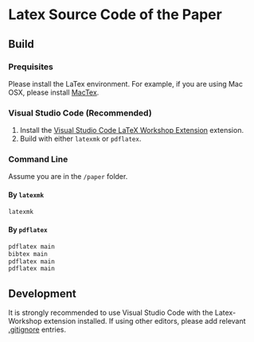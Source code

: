 # Latex Source Code of the Paper

## Build

### Prequisites

Please install the LaTex environment.
For example, if you are using Mac OSX, please install [MacTex](https://www.tug.org/mactex/).

### Visual Studio Code (Recommended)

1. Install the [Visual Studio Code LaTeX Workshop Extension](https://github.com/James-Yu/LaTeX-Workshop) extension.
2. Build with either `latexmk` or `pdflatex`.

### Command Line

Assume you are in the `/paper` folder.

#### By `latexmk`

```bash
latexmk
```

#### By `pdflatex`

```bash
pdflatex main
bibtex main
pdflatex main
pdflatex main
```

## Development

It is strongly recommended to use Visual Studio Code with the Latex-Workshop extension installed.
If using other editors, please add relevant [.gitignore](https://github.com/github/gitignore) entries.